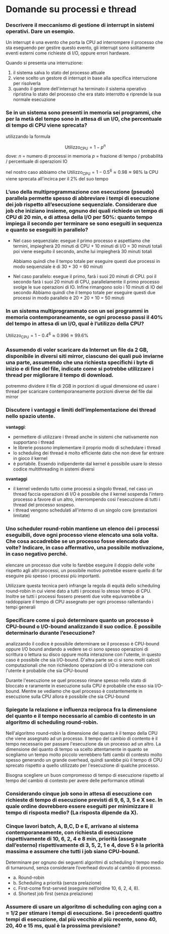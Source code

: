 ﻿# Domande su processi e thread

### Descrivere il meccanismo di gestione di interrupt in sistemi operativi. Dare un esempio. 

Un interrupt è una evento che porta la CPU ad interrompere il processo che sta eseguendo per gestire questo evento, gli interrupt sono solitamente eventi esterni come richieste di I/O, oppure errori hardware.

Quando si presenta una interruzione:
1. il sistema salva lo stato del processo attuale
2. viene scelto un gestore di interrupt in base alla specifica interruzione per risolverla
3. quando il gestore dell'interrupt ha terminato il sistema operativo ripristina lo stato del processo che era stato interrotto e riprende la sua normale esecuzione

### Se in un sistema sono presenti in memoria sei programmi, che per la metà del tempo sono in attesa di un I/O, che percentuale di tempo di CPU viene sprecata?

utilizzando la formula 

$$\text{Utilizzo}_{\text{CPU}} = 1-p^n$$
dove:
$n$ = numero di processi in memoria
$p$ = frazione di tempo / probabilità / percentuale di operazioni IO

nel nostro caso abbiamo che
$\text{Utilizzo}_{\text{CPU}} = 1-0.5^6 \approx 0.98 \approx 98\%$
la CPU viene sprecata all'incirca per il $2\%$ del suo tempo

### L’uso della multiprogrammazione con esecuzione (pseudo) parallela permette spesso di abbreviare i tempi di esecuzione dei job rispetto all’esecuzione sequenziale. Considerare due job che iniziano insieme, ognuno dei quali richiede un tempo di CPU di 20 min, e di attesa della I/O per 50%: quanto tempo impiega il secondo per terminare se sono eseguiti in sequenza e quanto se eseguiti in parallelo?

- Nel caso sequenziale:
esegue il primo processo e aspettiamo che termini, impiegherà 20 minuti di CPU + 10 minuti di I/O = 30 minuti totali
poi viene eseguito il secondo, anche lui impiegherà 30 minuti totali

	Abbiamo quindi che il tempo totale per eseguire questi due processi in modo sequenziale è di 30 + 30 = 60 minuti

- Nel caso parallelo:
esegue il primo, farà i suoi 20 minuti di CPU.
poi il secondo farà i suoi 20 minuti di CPU, parallelamente il primo processo svolge le sue operazioni di IO. Infine rimangono solo i 10 minuti di IO del secondo
	Abbiamo quindi che il tempo totale per eseguire questi due processi in modo parallelo è 20 + 20  + 10 = 50 minuti


### In un sistema multiprogrammato con un sei programmi in memoria contemporaneamente, se ogni processo passi il 40% del tempo in attesa di un I/O, qual è l’utilizzo della CPU?

$\text{Utilizzo}_{\text{CPU}} = 1-0.4^6 \approx 0.996 \approx 99.6\%$


### Assumendo di voler scaricare da Internet un file da 2 GB, disponibile in diversi siti mirror, ciascuno dei quali può inviarne una parte, assumendo che una richiesta specifichi i byte di inizio e di fine del file, indicate come si potrebbe utilizzare i thread per migliorare il tempo di download.

potremmo dividere il file di 2GB in porzioni di ugual dimensione ed usare i thread per scaricare contemporaneamente porzioni diverse del file dai mirror

### Discutere i vantaggi e limiti dell’implementazione dei thread nello spazio utente.

**vantaggi**:
- permettere di utilizzare i thread anche in sistemi che nativamente non supportano i thread
- le librerie possono implementare il proprio modo di schedulare i thread
- lo scheduling dei thread è molto efficiente dato che non deve far entrare in gioco il kernel
- è portabile. Essendo indipendente dal kernel è possibile usare lo stesso codice multithreading in sistemi diversi

**svantaggi**
- il kernel vedendo tutto come processi a singolo thread, nel caso un thread faccia operazioni di I/O è possibile che il kernel sospenda l'intero processo a favore di un altro, interrompendo così l'esecuzione di tutti i thread del processo sospeso.
- i thread vengono schedulati all'interno di un singolo core (prestazioni limitate)

### Uno scheduler round-robin mantiene un elenco dei i processi eseguibili, dove ogni processo viene elencato una sola volta. Che cosa accadrebbe se un processo fosse elencato due volte? Indicare, in caso affermativo, una possibile motivazione, in caso negativo perché.

elencare un processo due volte lo farebbe eseguire il doppio delle volte rispetto agli altri processi, un possibile motivo potrebbe essere quello di far eseguire più spesso i processi più importanti. 

Utilizzare questa tecnica però infrange la regola di equità dello scheduling round-robin in cui viene dato a tutti i processi lo stesso tempo di CPU.
Inoltre se tutti i processi fossero presenti due volte equivarrebbe a raddoppiare il tempo di CPU assegnato per ogni processo rallentando i tempi generali

### Specificare come si può determinare quanto un processo è CPU-bound o I/O-bound analizzando il suo codice. È possibile determinarlo durante l’esecuzione?

analizzando il codice è possibile determinare se il processo è CPU-bound oppure I/O bound andando a vedere se ci sono spesso operazioni di scrittura o lettura su disco oppure molta interazione con l'utente, in questo caso è possibile che sia I/O-bound. D'altra parte se ci si sono molti calcoli computazionali che non richiedono operazioni di I/O o interazione con l'utente è probabile che sia CPU-bound

Durante l'esecuzione se quel processo rimane spesso nello stato di bloccato e raramente in esecuzione sulla CPU è probabile che esso sia I/O-bound. Mentre se vediamo che quel processo è costantemente in esecuzione sulla CPU allora è possibile che sia CPU-bound


### Spiegate la relazione e influenza reciproca fra la dimensione del quanto e il tempo necessario al cambio di contesto in un algoritmo di scheduling round-robin.

Nell'algoritmo round-robin la dimensione del quanto è il tempo della CPU che viene assegnato ad un processo.
Il tempo del cambio di contento è il tempo necessario per passare l'esecuzione da un processo ad un altro.
La dimensione del quanto di tempo va scelto attentamente in quanto se scegliamo un tempo molto piccolo verrebbero fatti cambi di contesto molto spesso generando un grande overhead, quindi sarebbe più il tempo di CPU sprecato rispetto a quello utilizzato per l'esecuzione di qualche processo.

Bisogna scegliere un buon compromesso di tempo di esecuzione rispetto al tempo del cambio di contesto per avere delle performance ottimali

### Considerando cinque job sono in attesa di esecuzione con richieste di tempo di esecuzione previsti di 9, 6, 3, 5 e X sec. In quale ordine dovrebbero essere eseguiti per minimizzare il tempo di risposta medio? (La risposta dipende da X).

### Cinque lavori batch, A, B,C, D e E, arrivano al sistema contemporaneamente, con richiesta di esecuzione rispettivamente di 10, 6, 2, 4 e 8 min, priorità (assegnate dall’esterno) rispettivamente di 3, 5, 2, 1 e 4, dove 5 è la priorità massima e assumere che tutti i job siano CPU-bound.
Determinare per ognuno dei seguenti algoritmi di scheduling il tempo medio di turnaround, senza considerare l’overhead dovuto al cambio di processo.
- a. Round-robin
- b. Scheduling a priorità (senza prelazione)
- c. First-come first-served (eseguire nell’ordine 10, 6, 2, 4, 8).
- d. Shortest job first (senza prelazione)

### Assumere di usare un algoritmo di scheduling con aging con a = 1/2 per stimare i tempi di esecuzione. Se i precedenti quattro tempi di esecuzione, dal più vecchio al più recente, sono 40, 20, 40 e 15 ms, qual è la prossima previsione?
